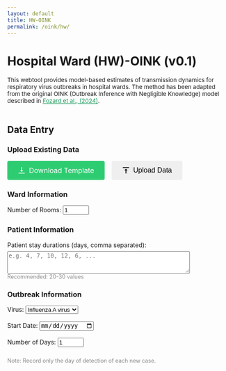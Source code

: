 ```yaml
---
layout: default
title: HW-OINK
permalink: /oink/hw/
---
```


# Hospital Ward (HW)-OINK (v0.1)
<div style="font-size: 0.95em;">
  This webtool provides model-based estimates of transmission dynamics for respiratory virus outbreaks in hospital wards. The method has been adapted from the original OINK (Outbreak Inference with Negligible Knowledge) model described in <a href="https://doi.org/10.1098/rsif.2024.0168" target="_blank" rel="noopener noreferrer" style="color: #159957;">Fozard et al., (2024)</a>.
  <br><br>
</div>

<script src="https://cdn.jsdelivr.net/npm/chart.js"></script>
<script src="https://cdn.jsdelivr.net/npm/xlsx@0.18.5/dist/xlsx.full.min.js"></script>

## Data Entry
### Upload Existing Data
<div style="display: flex; gap: 16px; margin-bottom: 16px;">
  <a href="/assets/files/HWOINK_Template.xlsx" download
     style="padding: 12px 24px; font-size: 16px; border: none; border-radius: 4px; cursor: pointer; display: flex; align-items: center; gap: 8px; background: #2ecc71; color: white; text-decoration: none;">
    <svg width="18" height="18" viewBox="0 0 20 20" style="vertical-align: middle;">
      <path fill="currentColor" d="M10 14l4-4h-3V2h-2v8H6l4 4zm-8 4v-2h16v2H2z"/>
    </svg>
    Download Template
  </a>
<input type="file" id="upload-xlsx" accept=".xlsx" style="display:none;">
<button id="upload-btn" type="button" style="padding: 12px 24px; font-size: 16px; border: none; border-radius: 4px; cursor: pointer; display: flex; align-items: center; gap: 8px;">
  <svg width="18" height="18" viewBox="0 0 20 20" style="vertical-align: middle;">
    <path fill="currentColor" d="M10 6l-4 4h3v8h2v-8h3l-4-4zm-8-4v2h16V2H2z"/>
  </svg>
  Upload Data
</button>
</div>

<script>
document.getElementById('upload-btn').onclick = function() {
  document.getElementById('upload-xlsx').click();
};
</script>
### Ward Information
<form id="setup-form" onsubmit="return false;">
    <label>
        Number of Rooms:
        <input type="number" id="num-rooms" min="1" max="8" value="1" required>
    </label>
</form>
<div id="rooms-section" style="margin-top: 24px;"></div>

### Patient Information
<div id="stay-durations-section">
    <label for="stay-durations">
        Patient stay durations (days, comma separated):<br>
        <textarea id="stay-durations" name="stay-durations" rows="3" style="margin-top: 6px; width:420px; resize:vertical;"
            placeholder="e.g. 4, 7, 10, 12, 6, ..."
        ></textarea>
    </label>
    <div style="font-size:90%; color:#888;">
        Recommended: 20-30 values
    </div>
</div>

### Outbreak Information
<label>
    Virus:
    <select id="virus-select">
        <option value="Influenza A virus">Influenza A virus</option>
        <option value="SARS-CoV-2">SARS-CoV-2</option>
    </select>
</label>
<br><br>

<form id="calendar-form" onsubmit="return false;">
    <label>
        Start Date:
        <input type="date" id="start-date" required>
    </label>
    <br><br>
    <label>
        Number of Days:
        <input type="number" id="num-days" min="1" value="1" required>
    </label>
</form>
<div id="calendar-section" style="margin-top: 24px;"></div>
<div style="font-size:90%; color:#888;">
        Note: Record only the day of detection of each new case.
    </div>

<style>
    table { border-collapse: collapse; margin-top: 20px; }
    th, td { border: 1px solid #ccc; padding: 8px 12px; text-align: center; }
    th { background: #f0f0f0; font-weight: normal; } /* Remove bold */
    input[type="number"] { width: 60px; }
</style>

<script>
// --- ROOMS UI ---
function generateRoomsUI() {
    const numRooms = parseInt(document.getElementById('num-rooms').value, 10);
    const roomsSection = document.getElementById('rooms-section');
    if (isNaN(numRooms) || numRooms < 1) {
        roomsSection.innerHTML = "<p>Please enter a valid number of rooms.</p>";
        return;
    }
    // Gather beds per room values (default to 1 if not present)
    let bedsPerRoom = [];
    for (let i = 0; i < numRooms; i++) {
        const el = document.getElementById(`beds-room-${i}`);
        bedsPerRoom.push(el ? el.value : 1);
    }

    // Table: First column for row labels, no beds-per-room in header
    let html = `<table>
        <tr>
            <th></th>`;
    for (let i = 0; i < numRooms; i++) {
        html += `<th>Room ${i + 1}</th>`;
    }
    html += `</tr>
        <tr>
            <td>Number of Beds</td>`;
    for (let i = 0; i < numRooms; i++) {
        html += `<td>
            <input type="number" min="1" max="24" step="1" value="${bedsPerRoom[i]}" name="beds-room-${i}" id="beds-room-${i}" required>
        </td>`;
    }
    html += `</tr></table>`;
    roomsSection.innerHTML = html;
    generateCalendar();
}


// --- DATE FORMATTER ---
function formatDate(date) {
    const days = ["Sunday", "Monday", "Tuesday", "Wednesday", "Thursday", "Friday", "Saturday"];
    const dayOfWeek = days[date.getDay()];
    const day = date.getDate();
    const daySuffix = (n) => {
        if (n > 3 && n < 21) return 'th';
        switch (n % 10) {
            case 1:  return "st";
            case 2:  return "nd";
            case 3:  return "rd";
            default: return "th";
        }
    };
    const month = date.toLocaleString('default', { month: 'long' });
    const year = date.getFullYear();
    return `${dayOfWeek} ${day}${daySuffix(day)} ${month} ${year}`;
}

// --- CASES CALENDAR ---
function generateCalendar() {
    const startDateStr = document.getElementById('start-date').value;
    const numDays = parseInt(document.getElementById('num-days').value, 10);
    const numRooms = parseInt(document.getElementById('num-rooms').value, 10);
    const calendarSection = document.getElementById('calendar-section');

    if (!startDateStr || isNaN(numDays) || numDays < 1 || isNaN(numRooms) || numRooms < 1) {
        calendarSection.innerHTML = "<p>Please enter a valid start date, number of days, and number of rooms.</p>";
        return;
    }

    // Read number of beds per room
    let bedsPerRoom = [];
    for (let i = 0; i < numRooms; i++) {
        const el = document.getElementById(`beds-room-${i}`);
        bedsPerRoom.push(el ? el.value : 0);
    }

    const startDate = new Date(startDateStr);

    // Table header: two rows, with "Cases" spanning all room columns
    let html = `<table>
        <tr>
            <th style="background: transparent; border: none; padding: 8px 12px;">&nbsp;</th>
            <th colspan="${numRooms}">Cases</th>
        </tr>
        <tr>
            <th>Date</th>`;
    for (let r = 0; r < numRooms; r++) {
        const beds = bedsPerRoom[r] || 0;
        html += `<th>Room ${r + 1}<br><span style="font-weight: normal;">(${beds} bed${beds != 1 ? 's' : ''})</span></th>`;
    }
    html += `</tr>`;

    // Table body
    for (let d = 0; d < numDays; d++) {
        const currDate = new Date(startDate);
        currDate.setDate(startDate.getDate() + d);
        html += `<tr>
            <td>${formatDate(currDate)}</td>`;
        for (let r = 0; r < numRooms; r++) {
            html += `<td>
                <input type="number" min="0" max="${bedsPerRoom[r]}" step="1" value="0" name="cases-day${d}-room${r}" id="cases-day${d}-room${r}" required>
            </td>`;
        }
        html += `</tr>`;
    }
    html += `</table>`;
    calendarSection.innerHTML = html;
}

// --- ON LOAD ---
document.addEventListener('DOMContentLoaded', function() {
    // Default today for start date
    const today = new Date();
    const yyyy = today.getFullYear();
    const mm = String(today.getMonth() + 1).padStart(2, '0');
    const dd = String(today.getDate()).padStart(2, '0');
    document.getElementById('start-date').value = `${yyyy}-${mm}-${dd}`;

    // Initial UI
    generateRoomsUI();
    generateCalendar();

    // Room/beds UI triggers
    document.getElementById('num-rooms').addEventListener('input', generateRoomsUI);
    // Also update beds -> calendar if beds change
    document.getElementById('rooms-section').addEventListener('input', generateCalendar);

    // Calendar controls
    document.getElementById('start-date').addEventListener('input', generateCalendar);
    document.getElementById('num-days').addEventListener('input', generateCalendar);
});
</script>

<script>
function excelDateToISO(val) {
    if (typeof val === "number") {
        // Excel serial number date
        // Excel's epoch is Jan 1, 1900
        const jsDate = new Date(Date.UTC(1899, 11, 30) + val * 86400000);
        return jsDate.toISOString().slice(0, 10);
    } else if (typeof val === "string") {
        // String date (try to parse)
        // Accepts: "1/1/2025", "2025-01-01", etc.
        const jsDate = new Date(val);
        if (!isNaN(jsDate)) {
            return jsDate.toISOString().slice(0, 10);
        }
    }
    return "";
}
  
document.getElementById('upload-xlsx').addEventListener('change', function(e) {
  const file = e.target.files[0];
  if (!file) return;

  const reader = new FileReader();
  reader.onload = function(evt) {
    const data = new Uint8Array(evt.target.result);
    const workbook = XLSX.read(data, {type: 'array'});
    const sheet = workbook.Sheets[workbook.SheetNames[0]];
    const json = XLSX.utils.sheet_to_json(sheet, {header:1});

    // 1. Number of rooms = non-empty values in B2:B9
    let numRooms = 0;
    let bedsPerRoom = [];
    for (let i = 1; i <= 8; i++) { // B2:B9 => json[1][1] to json[8][1]
      const beds = json[i]?.[1];
      if (beds !== undefined && beds !== "" && beds != null) {
        numRooms++;
        bedsPerRoom.push(beds);
      } else {
        break;
      }
    }
    document.getElementById('num-rooms').value = numRooms;
    generateRoomsUI();
    // Set beds per room
    for (let i = 0; i < numRooms; ++i) {
      const bedInput = document.getElementById('beds-room-' + i);
      if (bedInput) bedInput.value = bedsPerRoom[i];
    }

    // 2. Stay durations: D2 downwards, until a blank
    let stayDurations = [];
    for (let i = 1; i < json.length; ++i) { // D2 => json[1][3]
      const stay = json[i]?.[3];
      if (stay !== undefined && stay !== "" && stay != null) {
        stayDurations.push(stay);
      } else {
        break;
      }
    }
    document.getElementById('stay-durations').value = stayDurations.join(', ');

    // 3. Start date: F2 (json[1][5])
    const startDate = json[1]?.[5];
    if (startDate) {
        const isoDate = excelDateToISO(startDate);
        if (isoDate) document.getElementById('start-date').value = isoDate;
    }

    // 4. Number of days: count rows from F2 down until blank
    let numDays = 0;
    for (let i = 1; i < json.length; ++i) {
      const dayVal = json[i]?.[5];
      if (dayVal !== undefined && dayVal !== "" && dayVal != null) {
        numDays++;
      } else {
        break;
      }
    }
    document.getElementById('num-days').value = numDays;
    generateCalendar();

    // 5. Cases by date for each room (G to N = columns 6 to 13, zero-based)
    for (let day = 0; day < numDays; ++day) {
      const row = json[1 + day];
      for (let r = 0; r < numRooms; ++r) {
        const casesVal = row?.[6 + r] ?? 0; // G is 6, H is 7, etc.
        const input = document.getElementById(`cases-day${day}-room${r}`);
        if (input) input.value = casesVal;
      }
    }
  };
  reader.readAsArrayBuffer(file);
});
</script>
